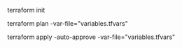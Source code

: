 terraform init

terraform plan -var-file="variables.tfvars"

terraform apply -auto-approve -var-file="variables.tfvars"
